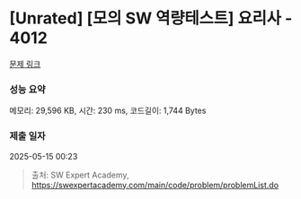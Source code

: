 # [Unrated] [모의 SW 역량테스트] 요리사 - 4012 

[문제 링크](https://swexpertacademy.com/main/code/problem/problemDetail.do?contestProbId=AWIeUtVakTMDFAVH) 

### 성능 요약

메모리: 29,596 KB, 시간: 230 ms, 코드길이: 1,744 Bytes

### 제출 일자

2025-05-15 00:23



> 출처: SW Expert Academy, https://swexpertacademy.com/main/code/problem/problemList.do